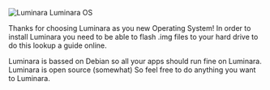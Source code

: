![Luminara](https://github.com/user-attachments/assets/9c10b49f-74d1-4f21-a98a-ef7cf06f440c)
Luminara OS

Thanks for choosing Luminara as you new Operating System!
In order to install Luminara you need to be able to flash .img files to your hard drive to do this lookup a guide online.

Luminara is bassed on Debian so all your apps should run fine on Luminara.
Luminara is open source (somewhat) So feel free to do anything you want to Luminara.

